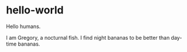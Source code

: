 # hello-world


Hello humans. 

I am Gregory, a nocturnal fish. I find night bananas to be better than day-time bananas.
